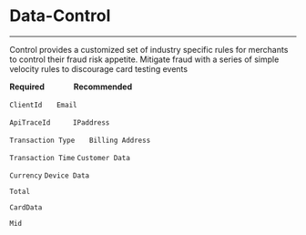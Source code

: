 # Data-Control

------
Control provides a customized set of industry specific rules for merchants to control their fraud risk appetite. Mitigate fraud with a series of simple velocity rules to discourage card testing events

**Required** &nbsp;&nbsp;&nbsp;&nbsp;&nbsp;&nbsp;&nbsp;&nbsp;&nbsp;&nbsp;&nbsp; **Recommended**

`ClientId   `                                                                      `Email`

`ApiTraceId     `                                                                  `IPaddress`

`Transaction Type   `                                                              `Billing Address`

`Transaction Time`                                                                 `Customer Data`

`Currency`                                                                         `Device Data`

`Total`

`CardData`

`Mid`
